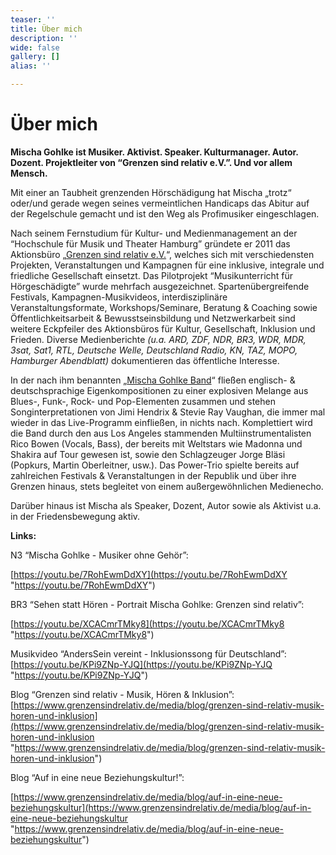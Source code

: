 ```yaml
---
teaser: ''
title: Über mich
description: ''
wide: false
gallery: []
alias: ''

---
```


<teaser-video></teaser-video>

# Über mich

**Mischa Gohlke ist Musiker. Aktivist. Speaker. Kulturmanager. Autor. Dozent. Projektleiter von “Grenzen sind relativ e.V.”. Und vor allem Mensch.**

Mit einer an Taubheit grenzenden Hörschädigung hat Mischa „trotz“ oder/und gerade wegen seines vermeintlichen Handicaps das Abitur auf der Regelschule gemacht und ist den Weg als Profimusiker eingeschlagen.

Nach seinem Fernstudium für Kultur- und Medienmanagement an der “Hochschule für Musik und Theater Hamburg” gründete er 2011 das Aktionsbüro „[Grenzen sind relativ e.V.](http://www.grenzensindrelativ.de)“, welches sich mit verschiedensten Projekten, Veranstaltungen und Kampagnen für eine inklusive, integrale und friedliche Gesellschaft einsetzt. Das Pilotprojekt “Musikunterricht für Hörgeschädigte” wurde mehrfach ausgezeichnet. Spartenübergreifende Festivals, Kampagnen-Musikvideos, interdisziplinäre Veranstaltungsformate, Workshops/Seminare, Beratung & Coaching sowie Öffentlichkeitsarbeit & Bewusstseinsbildung und Netzwerkarbeit sind weitere Eckpfeiler des Aktionsbüros für Kultur, Gesellschaft, Inklusion und Frieden. Diverse Medienberichte _(u.a. ARD, ZDF, NDR, BR3, WDR, MDR, 3sat, Sat1, RTL, Deutsche Welle, Deutschland Radio, KN, TAZ, MOPO, Hamburger Abendblatt)_ dokumentieren das öffentliche Interesse.

In der nach ihm benannten „[Mischa Gohlke Band](http://www.mischagohlkeband.de)“ fließen englisch- & deutschsprachige Eigenkompositionen zu einer explosiven Melange aus Blues-, Funk-, Rock- und Pop-Elementen zusammen und stehen Songinterpretationen von Jimi Hendrix & Stevie Ray Vaughan, die immer mal wieder in das Live-Programm einfließen, in nichts nach. Komplettiert wird die Band durch den aus Los Angeles stammenden Multiinstrumentalisten Rico Bowen (Vocals, Bass), der bereits mit Weltstars wie Madonna und Shakira auf Tour gewesen ist, sowie den Schlagzeuger Jorge Bläsi (Popkurs, Martin Oberleitner, usw.). Das Power-Trio spielte bereits auf zahlreichen Festivals & Veranstaltungen in der Republik und über ihre Grenzen hinaus, stets begleitet von einem außergewöhnlichen Medienecho.

Darüber hinaus ist Mischa als Speaker, Dozent, Autor sowie als Aktivist u.a. in der Friedensbewegung aktiv.

**Links:**

N3 “Mischa Gohlke - Musiker ohne Gehör”:

[https://youtu.be/7RohEwmDdXY](https://youtu.be/7RohEwmDdXY "https://youtu.be/7RohEwmDdXY")

BR3 “Sehen statt Hören - Portrait Mischa Gohlke: Grenzen sind relativ”:

[https://youtu.be/XCACmrTMky8](https://youtu.be/XCACmrTMky8 "https://youtu.be/XCACmrTMky8")

Musikvideo “AndersSein vereint - Inklusionssong für Deutschland”: [https://youtu.be/KPi9ZNp-YJQ](https://youtu.be/KPi9ZNp-YJQ "https://youtu.be/KPi9ZNp-YJQ")

Blog “Grenzen sind relativ - Musik, Hören & Inklusion”: [https://www.grenzensindrelativ.de/media/blog/grenzen-sind-relativ-musik-horen-und-inklusion](https://www.grenzensindrelativ.de/media/blog/grenzen-sind-relativ-musik-horen-und-inklusion "https://www.grenzensindrelativ.de/media/blog/grenzen-sind-relativ-musik-horen-und-inklusion")

Blog “Auf in eine neue Beziehungskultur!”:

[https://www.grenzensindrelativ.de/media/blog/auf-in-eine-neue-beziehungskultur](https://www.grenzensindrelativ.de/media/blog/auf-in-eine-neue-beziehungskultur "https://www.grenzensindrelativ.de/media/blog/auf-in-eine-neue-beziehungskultur")
